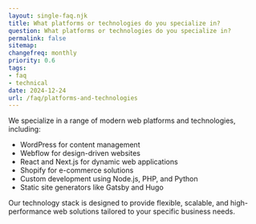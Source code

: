 ```yaml
---
layout: single-faq.njk
title: What platforms or technologies do you specialize in?
question: What platforms or technologies do you specialize in?
permalink: false
sitemap:
changefreq: monthly
priority: 0.6
tags:
- faq
- technical
date: 2024-12-24
url: /faq/platforms-and-technologies
---
```


We specialize in a range of modern web platforms and technologies, including:

- WordPress for content management
- Webflow for design-driven websites
- React and Next.js for dynamic web applications
- Shopify for e-commerce solutions
- Custom development using Node.js, PHP, and Python
- Static site generators like Gatsby and Hugo

Our technology stack is designed to provide flexible, scalable, and high-performance web solutions tailored to your specific business needs.